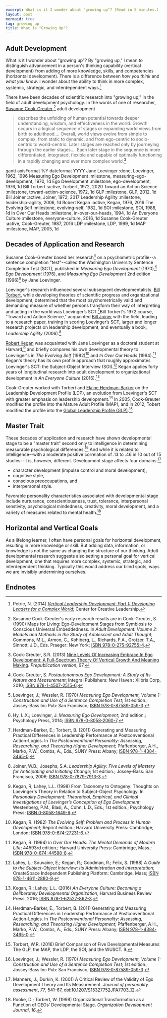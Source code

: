 ```yaml
---
excerpt: What is it I wonder about "growing up"? (Read in 5 minutes.)
layout: post
mermaid: true
tag: growing up
title: What Is "Growing Up"?
---
```


## Adult Development

What is it I wonder about "growing up"? By "growing up," I mean to distinguish advancement in a person's thinking capability  (vertical development) from adding of more knowledge, skills, and competencies (horizontal development). There is a difference between *how you think* and *what you know*. I wonder about the ability to think in more complex, systemic, strategic, and interdependent ways.[^1]

There have been decades of scientific research into "growing up," in the field of adult development psychology. In the words of one of researcher, [Susanne Cook-Greuter](http://www.cook-greuter.com/Background.htm),[^2] adult development

> describes the unfolding of human potential towards deeper understanding, wisdom, and effectiveness in the world. Growth occurs in a logical sequence of stages or expanding world views from birth to adulthood…. Overall, world views evolve from simple to complex, from static to dynamic, and from ego-centric to socio-centric to world-centric. Later stages are reached only by journeying through the earlier stages…. Each later stage in the sequence is more differentiated, integrated, flexible and capable of optimally functioning in a rapidly changing and ever more complex world.[^3]

<div class="mermaid">
gantt
	axisFormat %Y
	dateformat YYYY
	Jane Loevinger						:done, Loevinger, 1962, 1996
	Measuring Ego Development	:milestone, measuring-ego-development, 1970, 1d
	Ego Development						:milestone, ego-development, 1976, 1d
	Bill Torbert							:active, Torbert, 1972, 2020
	Toward an Action Science	:milestone, toward-action-science, 1972, 1d
	GLP												:milestone, GLP, 2012, 1d
	Bill Joiner								:active, Joiner, 1972, 2017
	Leadership Agility				:milestone, leadership-agility, 2006, 1d
	Robert Kegan							:active, Kegan, 1976, 2016
	The Evolving Self					:milestone, evolving-self, 1982, 1d
	SOI												:milestone, SOI, 1988, 1d
	In Over Our Heads					:milestone, in-over-our-heads, 1994, 1d
	An Everyone Culture				:milestone, everyone-culture, 2016, 1d
	Susanne Cook-Greuter			:active, Cook-Greuter, 1987, 2016
	LDP												:milestone, LDP, 1999, 1d
	MAP												:milestone, MAP, 2005, 1d
</div>

## Decades of Application and Research

Susanne Cook-Greuter based her research[^4] on a psychometric profile--a sentence completion "test"--called the Washington University Sentence Completion Test (SCT), published in _Measuring Ego Development_ (1970),[^5] _Ego Development_ (1976), and _Measuring Ego Development_ 2nd edition (1996)[^6] by Jane Loevinger.

Loevinger's research influenced several subsequent developmentalists. [Bill Torbert](http://www.williamrtorbert.com/about-bill-torbert/bill-torbert/), while developing theories of scientific progress and organizational development, determined that the most psychometrically valid and demanding measure of whether persons transform their way of interpreting and acting in the world was Loevinger’s SCT.[^7]Bill Torbert's 1972 course, "Toward and Action Science," acquainted [Bill Joiner](https://changewise.biz/?page_id=249&..) with the field, leading to a research paper, training in scoring Loevinger’s SCT, larger and longer research projects on leadership development, and eventually a book, _Leadership Agility_ (2006).[^8]

[Robert Kegan](https://www.gse.harvard.edu/faculty/robert-kegan) was acquainted with Jane Loevinger as a doctoral student at Harvard,[^9] and briefly compares his own developmental theory to Loevinger's in _The Evolving Self_ (1982)[^10] and _In Over Our Heads_ (1994).[^11] Kegan's theory has its own profile approach that roughly approximates Loevinger's SCT: the Subject-Object Interview (SOI).[^12] Kegan applies forty years of longitudinal research into adult development to organizational development in _An Everyone Culture_ (2016).[^13]

Cook-Greuter worked with Torbert and [Elaine Herdman-Barker](https://www.gla.global/elaine-herdman-barker/) on the Leadership Development Profile (LDP), an evolution from Loevinger's SCT with greater emphasis on leadership development.[^7] In 2005, Cook-Greuter modified the profile into the Mature Adult Profile (MAP), and in 2012, Tobert modified the profile into the [Global Leadership Profile (GLP)](https://www.gla.global/the-glp-overview/).[^14]

## Master Trait

These decades of application and research have shown developmental stage to be a "master trait" second only to intelligence in determining measurable psychological differences.[^5] And while it is related to intelligence--with a moderate positive correlation of .13 to .46 in 10 out of 15 studies--it is, however, different. Development stage affects four domains:[^15]

* character development (impulse control and moral development),
* cognitive style,
* conscious preoccupations, and
* interpersonal style.

Favorable personality characteristics associated with developmental stage include nurturance, conscientiousness, trust, tolerance, interpersonal senstivity, psychological mindedness, creativity, moral development, and a variety of measures related to mental health.[^16]

## Horizontal and Vertical Goals

As a lifelong learner, I often have personal goals for horizontal development, resulting in more knowledge or skill. But adding data, information, or knowledge is not the same as changing the structure of our thinking. Adult developmental research suggests also setting a personal goal for vertical development, one that requires more complex, systemic, strategic, and interdependent thinking. Typically this would address our blind spots, ways we are invisibly undermining ourselves.

## Endnotes

[^1]: Petrie, N. (2014) _[Vertical Leadership Development–Part 1: Developing Leaders for a Complex World](https://14226776-c20f-46a2-bcd6-85cefe57153f.filesusr.com/ugd/a8b141_65db299b1e274cdc84e3de48016b9862.pdf)_; Center for Creative Leadership.
[^2]: Susanne Cook-Greuter's early research results are in Cook-Greuter, S. (1990) Maps for Living: Ego-Development Stages from Symbiosis to Conscious Universal Embeddedness. In _Adult Development: Volume 2: Models and Methods in the Study of Adolescent and Adult Thought_; Commons, M.L., Armon, C., Kohlberg, L., Richards, F.A., Grotzer, T.A., Sinnott, J.D., Eds. Praeger: New York; [ISBN 978-0-275-92755-4](https://isbn.nu/9780275927554).
[^3]: Cook-Greuter, S.R. (2013) [Nine Levels Of Increasing Embrace In Ego Development: A Full-Spectrum Theory Of Vertical Growth And Meaning Making](http://www.cook-greuter.com/Cook-Greuter%209%20levels%20paper%20new%201.1'14%2097p%5B1%5D.pdf). *Prepublication version*, 97.
[^4]: Cook-Greuter, S. _Postautonomous Ego Development: A Study of Its Nature and Measurement_; Integral Publishers: New Haven : Xlibris Corp, 2010; [ISBN 978-1-4507-2515-6](https://isbn.nu/9781450725156).
[^5]: Loevinger, J.; Wessler, R. (1970) *Measuring Ego Development, Volume 1: Construction and Use of a Sentence Completion Test*; 1st edition.; Jossey-Bass Inc Pub: San Francisco; [ISBN 978-0-87589-059-3](https://isbn.nu/9780875890593).
[^6]: Hy, L.X.; Loevinger, J. _Measuring Ego Development_; 2nd edition.; Psychology Press, 2014; [ISBN 978-0-8058-2060-7](https://isbn.nu/9780805820607).
[^7]: Herdman-Barker, E.; Torbert, B. (2011) Generating and Measuring Practical Differences in Leadership Performance at Postconventional Action-Logics. In *The Postconventional Personality: Assessing, Researching, and Theorizing Higher Development*; Pfaffenberger, A.H., Marko, P.W., Combs, A., Eds.; SUNY Press: Albany; [ISBN 978-1-4384-3465-0](https://isbn.nu/9781438434650).
[^8]: Joiner, W.B.; Josephs, S.A. *Leadership Agility: Five Levels of Mastery for Anticipating and Initiating Change*; 1st edition.; Jossey-Bass: San Francisco, 2006; [ISBN 978-0-7879-7913-3](https://isbn.nu/9780787979133).
[^9]: Kegan, R; Lahey, L.L. (1998) From Taxonomy to Ontogeny: Thoughts on Loevinger's Theory in Relation to Subject-Object Psychology. In _Personality Development: Theoretical, Empirical, and Clinical Investigations of Loevinger’s Conception of Ego Development_; Westenberg, P.M., Blasi, A., Cohn, L.D., Eds.; 1st edition.; Psychology Press; [ISBN 0-8058-1649-6](https://isbn.nu/0805816496).
[^10]: Kegan, R. (1982) *The Evolving Self: Problem and Process in Human Development*; Reprint edition.; Harvard University Press: Cambridge; London; [ISBN 978-0-674-27231-6](https://isbn.nu/9780674272316).
[^11]: Kegan, R. (1994) *In Over Our Heads: The Mental Demands of Modern Life*; 44593rd edition.; Harvard University Press: Cambridge, Mass.; [ISBN 978-0-674-44588-8](https://isbn.nu/9780674445888).
[^12]: Lahey, L.; Souvaine, E.; Kegan, R.; Goodman, R.; Felix, S. (1988) _A Guide to the Subject-Object Interview: Its Administration and Interpretation_; CreateSpace Independent Publishing Platform: Cambridge, Mass; [ISBN 978-1-4611-2880-9](https://isbn.nu/9781461128809).
[^13]: Kegan, R.; Lahey, L.L. (2016) _An Everyone Culture: Becoming a Deliberately Developmental Organization_; Harvard Business Review Press, 2016; [ISBN 978-1-62527-862-3](https://isbn.nu/9781625278623).
[^14]: Torbert, W.R. (2016) Brief Comparison of Five Developmental Measures: The GLP, the MAP, the LDP, the SOI, and the WUSCT. 9.
[^15]: Manners, J.; Durkin, K. (2001) A Critical Review of the Validity of Ego Development Theory and Its Measurement. *Journal of personality assessment*, *77*, 541–67, doi:[10.1207/S15327752JPA7703_12](https://doi.org/10.1207/S15327752JPA7703_12).

[^16]: Rooke, D.; Torbert, W. (1998) Organizational Transformation as a Function of CEOs’ Developmental Stage. _Organization Development Journal_, *16*.

